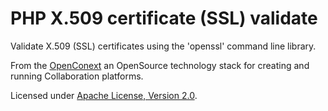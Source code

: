 PHP X.509 certificate (SSL) validate
====================================

Validate X.509 (SSL) certificates using the 'openssl' command line library.

From the [OpenConext](http://www.openconext.org) an OpenSource technology stack for creating and running Collaboration platforms.

Licensed under [Apache License, Version 2.0](http://www.apache.org/licenses/LICENSE-2.0.html).
